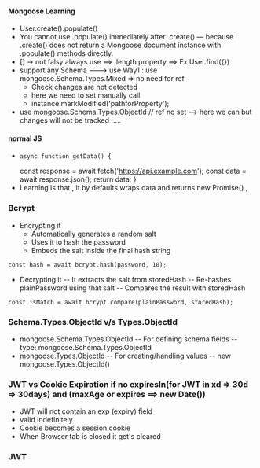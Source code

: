 #### Mongoose Learning 
- User.create().populate()
-  You cannot use .populate() immediately after .create() — because .create() does not return a Mongoose document instance with .populate() methods directly.
-  [] -> not falsy always use ==> .length property ==> Ex User.find({})
- support any Schema ---> use Way1 : use mongoose.Schema.Types.Mixed => no need for ref  
    - Check changes are not detected 
    - here we need to set manually call
    - instance.markModified('pathforProperty');
-  use mongoose.Schema.Types.ObjectId
// ref no set --> here we can but changes will not be tracked .....


#### normal JS 
-     async function getData() {
    const response = await fetch('https://api.example.com');
    const data = await response.json();
    <!-- no need to write promise here  -->
    return data;
    }
- Learning is that , it by defaults wraps data and returns new Promise() ,



### Bcrypt 
- Encrypting it 
    - Automatically generates a random salt 
    - Uses it to hash the password 
    - Embeds the salt inside the final hash string

```
const hash = await bcrypt.hash(password, 10);
```

- Decrypting it 
    -- It extracts the salt from storedHash
    -- Re-hashes plainPassword using that salt
    -- Compares the result with storedHash

```
const isMatch = await bcrypt.compare(plainPassword, storedHash);
```


### Schema.Types.ObjectId v/s Types.ObjectId
- mongoose.Schema.Types.ObjectId
    -- For defining schema fields
    -- type: mongoose.Schema.Types.ObjectId
- mongoose.Types.ObjectId
    -- For creating/handling values
    -- new mongoose.Types.ObjectId()


### JWT vs Cookie Expiration if no expiresIn(for JWT in xd => 30d => 30days) and (maxAge or expires ==> new Date())
- JWT will not contain an exp (expiry) field
- valid indefinitely
- Cookie becomes a session cookie 
- When Browser tab is closed it get's cleared 

### JWT